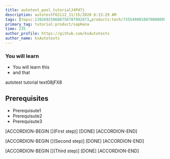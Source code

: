 ```yaml
---
title: autotest_pool_tutorialJ4Pd7j
description: autotestF62i12_11/15/2020 6:15:29 AM
tags: [topic:139269250608756787992873,products:tech/73554900100700000996,tutorial:experience/advanced]
primary_tag: tutorial:product/sapHana
time: 235
author_profile: https://github.com/ksAutotests
author_name: ksAutotests
---
```

### You will learn
- You will learn this
- and that

autotest tutorial text08jFX8

## Prerequisites
- Prerequisute1
- Prerequisute2
- Prerequisute3

[ACCORDION-BEGIN [](First step)]
[DONE]
[ACCORDION-END]

[ACCORDION-BEGIN [](Second step)]
[DONE]
[ACCORDION-END]

[ACCORDION-BEGIN [](Third step)]
[DONE]
[ACCORDION-END]

